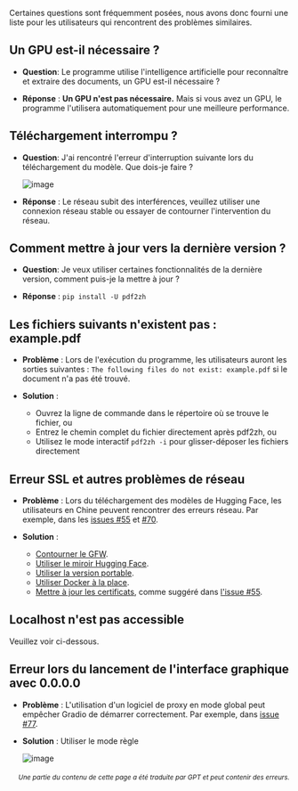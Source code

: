 Certaines questions sont fréquemment posées, nous avons donc fourni une liste pour les utilisateurs qui rencontrent des problèmes similaires.

## Un GPU est-il nécessaire ?
- **Question**:
Le programme utilise l'intelligence artificielle pour reconnaître et extraire des documents, un GPU est-il nécessaire ?

- **Réponse** :
**Un GPU n'est pas nécessaire.** Mais si vous avez un GPU, le programme l'utilisera automatiquement pour une meilleure performance.

## Téléchargement interrompu ?
- **Question**:
J'ai rencontré l'erreur d'interruption suivante lors du téléchargement du modèle. Que dois-je faire ?

  ![image](https://github.com/user-attachments/assets/3c4eed44-3d9b-4e2f-a224-a58edca718c2)

- **Réponse** :
Le réseau subit des interférences, veuillez utiliser une connexion réseau stable ou essayer de contourner l'intervention du réseau.

## Comment mettre à jour vers la dernière version ?
- **Question**:
Je veux utiliser certaines fonctionnalités de la dernière version, comment puis-je la mettre à jour ?

- **Réponse** :
`pip install -U pdf2zh`


## Les fichiers suivants n'existent pas : example.pdf
- **Problème** :
Lors de l'exécution du programme, les utilisateurs auront les sorties suivantes : `The following files do not exist: example.pdf` si le document n'a pas été trouvé.

- **Solution** :
  - Ouvrez la ligne de commande dans le répertoire où se trouve le fichier, ou
  - Entrez le chemin complet du fichier directement après pdf2zh, ou
  - Utilisez le mode interactif `pdf2zh -i` pour glisser-déposer les fichiers directement


## Erreur SSL et autres problèmes de réseau
- **Problème** :
Lors du téléchargement des modèles de Hugging Face, les utilisateurs en Chine peuvent rencontrer des erreurs réseau. Par exemple, dans les [issues #55](https://github.com/PDFMathTranslate/PDFMathTranslate-next/issues/55) et [#70](https://github.com/PDFMathTranslate/PDFMathTranslate-next/issues/70).

- **Solution** :
  - [Contourner le GFW](https://github.com/clash-verge-rev/clash-verge-rev).
  - [Utiliser le miroir Hugging Face](https://hf-mirror.com/).
  - [Utiliser la version portable](https://github.com/PDFMathTranslate/PDFMathTranslate-next?tab=readme-ov-file#method-ii-portable).
  - [Utiliser Docker à la place](https://github.com/PDFMathTranslate/PDFMathTranslate-next#docker).
  - [Mettre à jour les certificats](https://stackoverflow.com/questions/51925384/unable-to-get-local-issuer-certificate-when-using-requests), comme suggéré dans [l'issue #55](https://github.com/PDFMathTranslate/PDFMathTranslate-next/issues/55).

## Localhost n'est pas accessible
Veuillez voir ci-dessous.

## Erreur lors du lancement de l'interface graphique avec 0.0.0.0
- **Problème** :
L'utilisation d'un logiciel de proxy en mode global peut empêcher Gradio de démarrer correctement. Par exemple, dans [issue #77](https://github.com/PDFMathTranslate/PDFMathTranslate-next/issues/77).

- **Solution** :
Utiliser le mode règle

  ![image](https://github.com/user-attachments/assets/b1f2b16a-eb6a-4c03-995c-332ef1d82c96)

<div align="right"> 
<h6><small>Une partie du contenu de cette page a été traduite par GPT et peut contenir des erreurs.</small></h6>